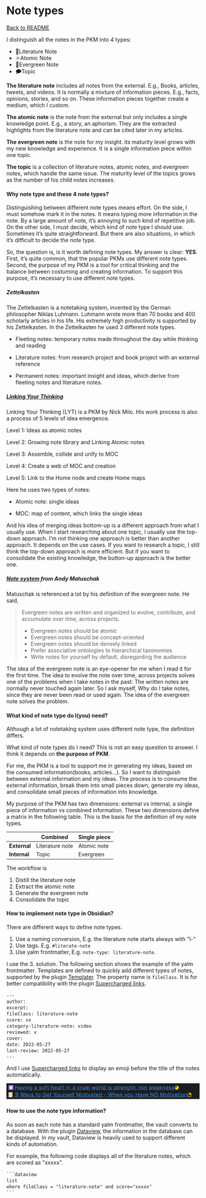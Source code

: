 # Note types
[Back to README](../../README.md)

I distinguish all the notes in the PKM into 4 types:

- 📔Literature Note
- ⚛️Atomic Note
- 🌲Evergreen Note
- 🗩Topic

**The literature note** includes all notes from the external. E.g., Books, articles, tweets, and videos. It is normally a mixture of information pieces. E.g., facts, opinions, stories, and so on. These information pieces together create a medium, which I custom. 

**The atomic note** is the note from the external but only includes a single knowledge point. E.g., a story, an aphorism. They are the extracted highlights from the literature note and can be cited later in my articles. 

**The evergreen note** is the note for my insight. its maturity level grows with my new knowledge and experience. It is a single information piece within one topic. 

**The topic** is a collection of literature notes, atomic notes, and evergreen notes, which handle the same issue. The maturity level of the topics grows as the number of his child notes increases. 

#### Why note type and these 4 note types?

Distinguishing between different note types means effort. On the side, I must somehow mark it in the notes. It means typing more information in the note. By a large amount of note, it’s annoying to such kind of repetitive job. On the other side, I must decide, which kind of note type I should use. Sometimes it’s quite straightforward. But there are also situations, in which it’s difficult to decide the note type. 

So, the question is, is it worth defining note types. My answer is clear: **YES**. First, it’s quite common, that the popular PKMs use different note types. Second, the purpose of my PKM is a tool for critical thinking and the balance between costuming and creating information.  To support this purpose, it’s necessary to use different note types. 

##### Zettelkasten 

The Zettelkasten is a notetaking system, invented by the German philosopher Niklas Luhmann. Luhmann wrote more than 70 books and 400 scholarly articles in his life. His extremely high productivity is supported by his Zettelkasten. In the Zettelkasten he used 3 different note types. 

- Fleeting notes: temporary notes made throughout the day while thinking and reading

- Literature notes: from research project and book project with an external reference 

- Permanent notes:  important insight and ideas, which derive from fleeting notes and literature notes. 

##### [Linking Your Thinking](https://www.linkingyourthinking.com/)

Linking Your Thinking (LYT) is a PKM by Nick Milo. His work process is also a process of 5 levels of idea emergence.

Level 1: Ideas as atomic notes

Level 2: Growing note library and Linking Atomic notes

Level 3: Assemble, collide and unify to MOC

Level 4: Create a web of MOC and creation

Level 5: Link to the Home node and create Home maps

Here he uses two types of notes:

- Atomic note: single ideas 

- MOC: map of content, which links the single ideas

And his idea of merging ideas bottom-up is a different approach from what I usually use. When I start researching about one topic, I usually use the top-down approach. I’m not thinking one approach is better than another approach. It depends on the use cases. If you want to research a topic, I still think the top-down approach is more efficient. But if you want to consolidate the existing knowledge, the button-up approach is the better one. 

##### [Note system](https://notes.andymatuschak.org/Evergreen_notes) from Andy Matuschak

Matuschak is referenced a lot by his definition of the evergreen note. He said,

> Evergreen notes are written and organized to evolve, contribute, and accumulate over time, across projects.
>
> - Evergreen notes should be atomic
> - Evergreen notes should be concept-oriented
> - Evergreen notes should be densely linked
> - Prefer associative ontologies to hierarchical taxonomies
> - Write notes for yourself by default, disregarding the audience

The idea of the evergreen note is an eye-opener for me when I read it for the first time.  The idea to evolve the note over time, across projects solves one of the problems when I take notes in the past: The written notes are normally never touched again later. So I ask myself, Why do I take notes, since they are never been read or used again. The idea of the evergreen note solves the problem.

#### What kind of note type do I(you) need?

Although a lot of notetaking system uses different note type, the definition differs. 

What kind of note types do I need? This is not an easy question to answer. I think it depends on **the purpose of PKM**. 

For me, the PKM is a tool to support me in generating my ideas, based on the consumed information(books, articles...). So I want to distinguish between external information and my ideas. The process is to consume the external information, break them into small pieces down, generate my ideas, and consolidate small pieces of information into knowledge. 

My purpose of the PKM has two dimensions: external vs internal, a single piece of information vs combined information. These two dimensions define a matrix in the following table. This is the basis for the definition of my note types.

|              | Combined        | Single piece |
| ------------ | --------------- | ------------ |
| **External** | Literature note | Atomic note  |
| **Internal** | Topic           | Evergreen    |

The workflow is

1. Distill the literature note
2. Extract the atomic note 
3. Generate the evergreen note
4. Consolidate the topic 

#### How to implement note type in Obsidian?

There are different ways to define note types. 

1. Use a naming conversion, E.g. the literature note starts always with "l-"
2. Use tags. E.g. `#literate-note`
3. Use yalm frontmatter, E.g. `note-type: literature-note`. 

I use the 3. solution.  The following section shows the example of the yalm frontmatter. Templates are defined to quickly add different types of notes, supported by the plugin [Templater](https://github.com/SilentVoid13/Templater).  The property name is `fileClass`. It is for better compatibility with the plugin [Supercharged links](https://github.com/mdelobelle/obsidian_supercharged_links). 

~~~
---
author:  
excerpt:  
fileClass: literature-note  
score: xx 
category-literature-note: video  
reviewed: x  
cover:  
date: 2022-05-27  
last-review: 2022-05-27  
---
~~~

And I use [Supercharged links](https://github.com/mdelobelle/obsidian_supercharged_links) to display an emoji before the title of the notes automatically.  

![image-20220714230424750](images/image-20220714230424750.png)

#### How to use the note type information?

As soon as each note has a standard yalm frontmatter, the vault converts to a database. With the plugin [Dataview,](https://github.com/blacksmithgu/obsidian-dataview) the information in the database can be displayed.  In my vault, Dataview is heavily used to support different kinds of automation. 

For example, the following code displays all of the literature notes, which are scored as "xxxxx". 

~~~
```dataview
list 
where fileClass = "literature-note" and score="xxxxx"
```
~~~

